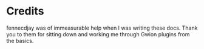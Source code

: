 # Credits

fennecdjay was of immeasurable help when I was writing these docs. Thank you to them for sitting down and working me through Gwion plugins from the basics.
